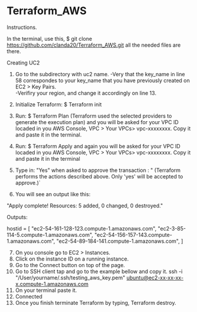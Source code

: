 # Terraform_AWS
Instructions.

In the terminal, use this, $ git clone https://github.com/clanda20/Terraform_AWS.git all the needed files are there.



Creating  UC2

1. Go to the subdirectory with uc2 name. 
 -Very that the key_name in line 58 correspondes to your key_name that you have previously created on EC2 > Key Pairs.  
 -Verifiry your region, and change it accordingly on line 13.

2.  Initialize Terraform:  $ Terraform init
3.  Run: $ Terraform Plan  (Terraform used the selected providers to generate the execution plan) and you will be asked for your VPC ID  locaded in you AWS Console,   VPC > Your VPCs> vpc-xxxxxxxx.  Copy it and paste it in the terminal. 
4.  Run: $ Terraform Apply and again you will be asked for your VPC ID  locaded in you AWS Console,   VPC > Your VPCs> vpc-xxxxxxxx.  Copy it and paste it in the terminal
5.  Type in: "Yes"  when asked to approve the transaction : "  (Terraform  performs the actions described above. Only 'yes' will be accepted to approve.)`
6. You will see an output like this:

 "Apply complete! Resources: 5 added, 0 changed, 0 destroyed."

Outputs:

hostid = [
  "ec2-54-161-128-123.compute-1.amazonaws.com",
  "ec2-3-85-114-5.compute-1.amazonaws.com",
  "ec2-54-156-157-143.compute-1.amazonaws.com",
  "ec2-54-89-184-141.compute-1.amazonaws.com", ]

7. On you console go to EC2 > Instances.
8. Click on the instance ID on a running instance. 
9. Go to the Connect button on top of the page. 
10. Go to SSH client tap  and go to the example bellow and copy it. 
  ssh -i "/User/yourname/.ssh/testing_aws_key.pem" ubuntu@ec2-xx-xx-xx-x.compute-1.amazonaws.com
11. On your terminal paste it.
12. Connected
13. Once you finish terminate Terraform by typing, Terraform destroy. 
